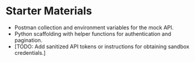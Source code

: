 # Starter Materials

- Postman collection and environment variables for the mock API.
- Python scaffolding with helper functions for authentication and pagination.
- [TODO: Add sanitized API tokens or instructions for obtaining sandbox credentials.]

